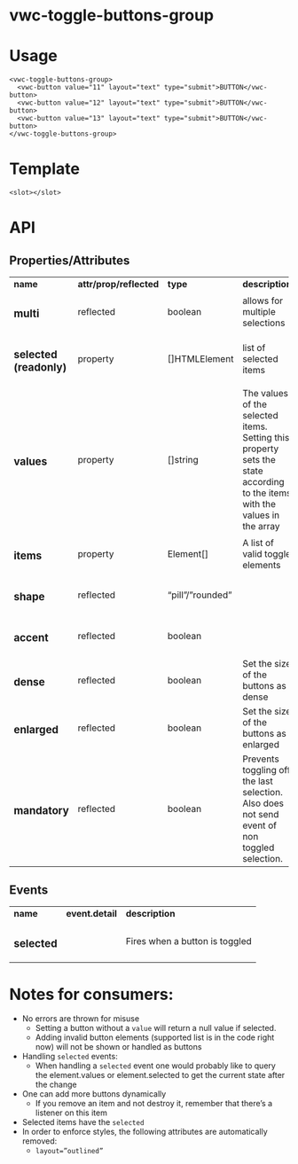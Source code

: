 # vwc-toggle-buttons-group


# Usage


```
<vwc-toggle-buttons-group>
  <vwc-button value="11" layout="text" type="submit">BUTTON</vwc-button>
  <vwc-button value="12" layout="text" type="submit">BUTTON</vwc-button>
  <vwc-button value="13" layout="text" type="submit">BUTTON</vwc-button>
</vwc-toggle-buttons-group>
```



# Template


```
<slot></slot>
```



# API


## Properties/Attributes


<table>
  <tr>
   <td><strong>name</strong>
   </td>
   <td><strong>attr/prop/reflected</strong>
   </td>
   <td><strong>type</strong>
   </td>
   <td><strong>description</strong>
   </td>
  </tr>
  <tr>
   <td>
<h3>multi</h3>


   </td>
   <td>reflected
   </td>
   <td>boolean
   </td>
   <td>allows for multiple selections
   </td>
  </tr>
  <tr>
   <td>
<h3>selected (readonly)</h3>


   </td>
   <td>property
   </td>
   <td>[]HTMLElement
   </td>
   <td>list of selected items
   </td>
  </tr>
  <tr>
   <td>
<h3>values</h3>


   </td>
   <td>property
   </td>
   <td>[]string
   </td>
   <td>The values of the selected items. Setting this property sets the state according to the items with the values in the array
   </td>
  </tr>
  <tr>
   <td>
<h3>items</h3>


   </td>
   <td>property
   </td>
   <td>Element[]
   </td>
   <td>A list of valid toggle elements
   </td>
  </tr>
  <tr>
   <td>
<h3>shape</h3>


   </td>
   <td>reflected
   </td>
   <td>“pill”/”rounded”
   </td>
   <td>
   </td>
  </tr>
  <tr>
   <td>
<h3>accent</h3>


   </td>
   <td>reflected
   </td>
   <td>boolean
   </td>
   <td>
   </td>
  </tr>
  <tr>
   <td>
<h3>dense</h3>


   </td>
   <td>reflected
   </td>
   <td>boolean
   </td>
   <td>
		Set the size of the buttons as dense
   </td>
  </tr>
  <tr>
   <td>
<h3>enlarged</h3>


   </td>
   <td>reflected
   </td>
   <td>boolean
   </td>
   <td>
		Set the size of the buttons as enlarged
   </td>
  </tr>

  <tr>
   <td>
<h3>mandatory</h3>


   </td>
   <td>reflected
   </td>
   <td>boolean
   </td>
   <td>
		Prevents toggling off the last selection. Also does not send event of non toggled selection.
   </td>
  </tr>
</table>



## Events


<table>
  <tr>
   <td><strong>name</strong>
   </td>
   <td><strong>event.detail</strong>
   </td>
   <td><strong>description</strong>
   </td>
  </tr>
  <tr>
   <td>
<h3>selected</h3>


   </td>
   <td>
   </td>
   <td>Fires when a button is toggled
   </td>
  </tr>
</table>



# Notes for consumers:



*   No errors are thrown for misuse
	*   Setting a button without a `value` will return a null value if selected.
	*   Adding invalid button elements (supported list is in the code right now) will not be shown or handled as buttons
*   Handling `selected` events:
	*   When handling a `selected` event one would probably like to query the element.values or element.selected to get the current state after the change
*   One can add more buttons dynamically
	*   If you remove an item and not destroy it, remember that there’s a listener on this item
*   Selected items have the `selected`
*   In order to enforce styles, the following attributes are automatically removed:
	*   `layout=”outlined”`
